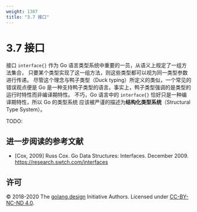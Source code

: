 ```yaml
---
weight: 1307
title: "3.7 接口"
---
```


# 3.7 接口

接口 `interface{}` 作为 Go 语言类型系统中重要的一员，从语义上规定了一组方法集合，
只要某个类型实现了这一组方法，则这些类型都可以视为同一类型参数进行传递。
尽管这个理念与鸭子类型（Duck typing）所定义的类似，一个常见的错误观点便是 Go 
是一种支持鸭子类型的语言。事实上，鸭子类型强调的是类型的运行时特性而非编译期特性。
不巧，Go 语言中的 `interface{}` 恰好只是一种编译期特性，所以 Go 的类型系统
应该被严谨的描述为**结构化类型系统**（Structural Type System）。

TODO:


## 进一步阅读的参考文献

- [Cox, 2009] Russ Cox. Go Data Structures: Interfaces. December 2009. https://research.swtch.com/interfaces

## 许可

&copy; 2018-2020 The [golang.design](https://golang.design) Initiative Authors. Licensed under [CC-BY-NC-ND 4.0](https://creativecommons.org/licenses/by-nc-nd/4.0/).
